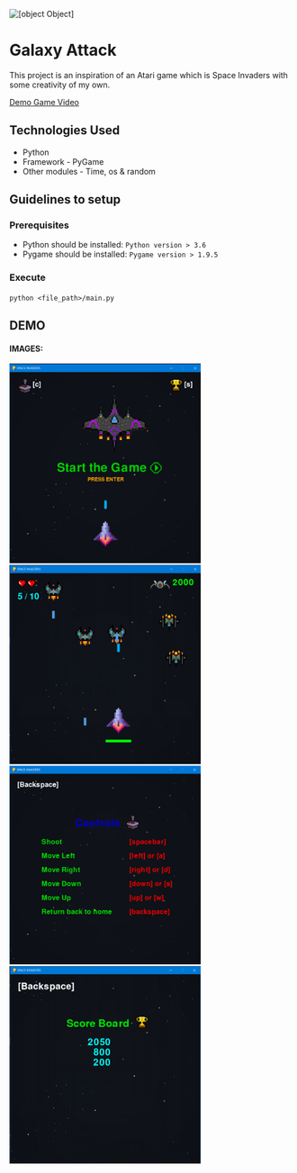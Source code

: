![[object Object]](https://socialify.git.ci/Amegma-Games/Space-Invaders/image?description=1&descriptionEditable=An%20inspiration%20of%20the%20original%20Atari%20Space%20Invaders%20game%20built%20in%20Pygame&font=KoHo&forks=1&issues=1&language=1&name=1&owner=1&pattern=Charlie%20Brown&pulls=1&stargazers=1&theme=Dark)

# Galaxy Attack

This project is an inspiration of an Atari game which is Space Invaders with some creativity of my own.

[Demo Game Video](https://youtu.be/ejA89NtTH2k)

## Technologies Used

- Python
- Framework - PyGame
- Other modules - Time, os & random

## Guidelines to setup

### Prerequisites

- Python should be installed: `Python version > 3.6`
- Pygame should be installed: `Pygame version > 1.9.5`

### Execute

`python <file_path>/main.py`

## DEMO

#### IMAGES:

<img src="/images/start.png" width=340px /><img src="/images/game.png" width=340px />
<img src="/images/controls.png" width=340px /><img src="/images/scoreboard.png" width=340px />

